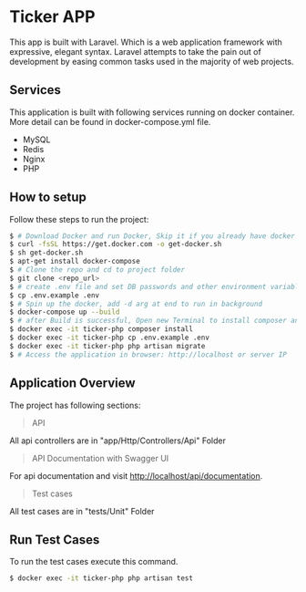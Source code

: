 # Ticker APP

This app is built with Laravel. Which is a web application framework with expressive, elegant syntax. Laravel attempts
to take the pain out of development by easing common tasks used in the majority of web projects.

## Services

This application is built with following services running on docker container. More detail can be found in docker-compose.yml
file.

- MySQL
- Redis
- Nginx
- PHP

## How to setup

Follow these steps to run the project:

```bash
$ # Download Docker and run Docker, Skip it if you already have docker installed 
$ curl -fsSL https://get.docker.com -o get-docker.sh
$ sh get-docker.sh
$ apt-get install docker-compose
$ # Clone the repo and cd to project folder
$ git clone <repo_url>
$ # create .env file and set DB passwords and other environment variables
$ cp .env.example .env
$ # Spin up the docker, add -d arg at end to run in background
$ docker-compose up --build
$ # after Build is successful, Open new Terminal to install composer and migrations etc
$ docker exec -it ticker-php composer install
$ docker exec -it ticker-php cp .env.example .env
$ docker exec -it ticker-php php artisan migrate
$ # Access the application in browser: http://localhost or server IP
```

## Application Overview

The project has following sections:

> API

All api controllers are in "app/Http/Controllers/Api" Folder

> API Documentation with Swagger UI

For api documentation and visit
[http://localhost/api/documentation](http://localhost/api/documentation).

> Test cases

All test cases are in "tests/Unit" Folder

## Run Test Cases
To run the test cases execute this command.
```bash
$ docker exec -it ticker-php php artisan test
```


